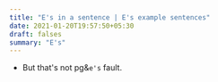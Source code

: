 ```yaml
---
title: "E's in a sentence | E's example sentences"
date: 2021-01-20T19:57:50+05:30
draft: falses
summary: "E's"
---
```

- But that's not pg&`e's` fault.
                 
